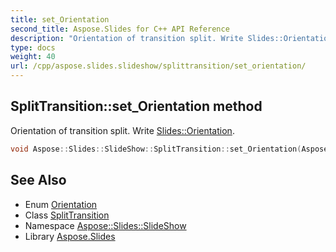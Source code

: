 ```yaml
---
title: set_Orientation
second_title: Aspose.Slides for C++ API Reference
description: "Orientation of transition split. Write Slides::Orientation."
type: docs
weight: 40
url: /cpp/aspose.slides.slideshow/splittransition/set_orientation/
---
```

## SplitTransition::set_Orientation method


Orientation of transition split. Write [Slides::Orientation](../../../aspose.slides/orientation/).

```cpp
void Aspose::Slides::SlideShow::SplitTransition::set_Orientation(Aspose::Slides::Orientation value) override
```

## See Also

* Enum [Orientation](../../../aspose.slides/orientation/)
* Class [SplitTransition](../)
* Namespace [Aspose::Slides::SlideShow](../../)
* Library [Aspose.Slides](../../../)
